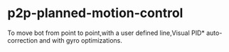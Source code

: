 # p2p-planned-motion-control
To move bot from point to point,with a user defined line,Visual PID* auto-correction and with gyro optimizations.
